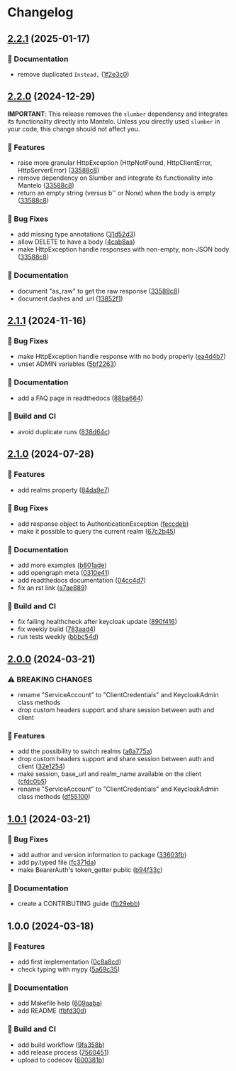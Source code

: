 # Changelog

## [2.2.1](https://github.com/derlin/mantelo/compare/v2.2.0...v2.2.1) (2025-01-17)


### 💬 Documentation

* remove duplicated `Instead,` ([1f2e3c0](https://github.com/derlin/mantelo/commit/1f2e3c0eedb79087c7d7fb28e44b9481ef65479a))

## [2.2.0](https://github.com/derlin/mantelo/compare/v2.1.1...v2.2.0) (2024-12-29)

**IMPORTANT**: This release removes the `slumber` dependency and integrates its functionality
directly into Mantelo. Unless you directly used `slumber` in your code, this change should not
affect you.

### 🚀 Features

* raise more granular HttpException (HttpNotFound, HttpClientError, HttpServerError) ([33588c8](https://github.com/derlin/mantelo/commit/33588c8b1e3b4962706fc636fc791533b5e8a8ed))
* remove dependency on Slumber and integrate its functionality into Mantelo ([33588c8](https://github.com/derlin/mantelo/commit/33588c8b1e3b4962706fc636fc791533b5e8a8ed))
* return an empty string (versus b'' or None) when the body is empty ([33588c8](https://github.com/derlin/mantelo/commit/33588c8b1e3b4962706fc636fc791533b5e8a8ed))


### 🐛 Bug Fixes

* add missing type annotations ([31d52d3](https://github.com/derlin/mantelo/commit/31d52d39abc954c21d22e06f3483673161586405))
* allow DELETE to have a body ([4cab8aa](https://github.com/derlin/mantelo/commit/4cab8aa1c0aa02d4442ae196ea9691de943f4bc8))
* make HttpException handle responses with non-empty, non-JSON body ([33588c8](https://github.com/derlin/mantelo/commit/33588c8b1e3b4962706fc636fc791533b5e8a8ed))


### 💬 Documentation

* document "as_raw" to get the raw response ([33588c8](https://github.com/derlin/mantelo/commit/33588c8b1e3b4962706fc636fc791533b5e8a8ed))
* document dashes and .url ([13852f1](https://github.com/derlin/mantelo/commit/13852f1c2d46d523a5f83574bb68cfd859504a6d))

## [2.1.1](https://github.com/derlin/mantelo/compare/v2.1.0...v2.1.1) (2024-11-16)


### 🐛 Bug Fixes

* make HttpException handle response with no body properly ([ea4d4b7](https://github.com/derlin/mantelo/commit/ea4d4b7edbf724075c4d4257036ecdb0967cf9d4))
* unset ADMIN variables ([5bf2263](https://github.com/derlin/mantelo/commit/5bf226327337c09e58368ffba1b720cac6dc5ea8))


### 💬 Documentation

* add a FAQ page in readthedocs ([88ba664](https://github.com/derlin/mantelo/commit/88ba664b41e26fc85f879bfd852ada95565ae238))


### 🦀 Build and CI

* avoid duplicate runs ([838d64c](https://github.com/derlin/mantelo/commit/838d64cd9143f30a106f9aa0599c84f326631ffe))

## [2.1.0](https://github.com/derlin/mantelo/compare/v2.0.0...v2.1.0) (2024-07-28)


### 🚀 Features

* add realms property ([84da9e7](https://github.com/derlin/mantelo/commit/84da9e749cc76b194a1c72ea60753665606600f7))


### 🐛 Bug Fixes

* add response object to AuthenticationException ([feccdeb](https://github.com/derlin/mantelo/commit/feccdeb9773280a4cb8802ec3e280b7b185764ef))
* make it possible to query the current realm ([67c2b45](https://github.com/derlin/mantelo/commit/67c2b45bc423d238f08a4d808a1cd99d437aa952))


### 💬 Documentation

* add more examples ([b801ade](https://github.com/derlin/mantelo/commit/b801ade831569f396f17f265110c3b7abcada31f))
* add opengraph meta ([0310e41](https://github.com/derlin/mantelo/commit/0310e41f87b18f844ba4a140ddc944dfb484baf2))
* add readthedocs documentation ([04cc4d7](https://github.com/derlin/mantelo/commit/04cc4d70f3baf91050d4eecda2889b381944b820))
* fix an rst link ([a7ae889](https://github.com/derlin/mantelo/commit/a7ae889611f7a31f2af7120423711c04c535e5b2))


### 🦀 Build and CI

* fix failing healthcheck after keycloak update ([890f416](https://github.com/derlin/mantelo/commit/890f41686717809331c1c3b5f6123f5ab4261b5d))
* fix weekly build ([783aad4](https://github.com/derlin/mantelo/commit/783aad46a9632fe139dd820bfcd1f55a45986250))
* run tests weekly ([bbbc54d](https://github.com/derlin/mantelo/commit/bbbc54d9bc7eba84a440836a7e38cb18c7e572a6))

## [2.0.0](https://github.com/derlin/mantelo/compare/v1.0.1...v2.0.0) (2024-03-21)


### ⚠ BREAKING CHANGES

* rename "ServiceAccount" to "ClientCredentials" and KeycloakAdmin class methods
* drop custom headers support and share session between auth and client

### 🚀 Features

* add the possibility to switch realms ([a6a775a](https://github.com/derlin/mantelo/commit/a6a775a55270ef1c3855772922f6e2394621647f))
* drop custom headers support and share session between auth and client ([32e1254](https://github.com/derlin/mantelo/commit/32e1254a7032fa2d5a4146e0adb9649c9445bddb))
* make session, base_url and realm_name available on the client ([cfdc0b5](https://github.com/derlin/mantelo/commit/cfdc0b51b60d3e741743dcbfd24bac85beddd987))
* rename "ServiceAccount" to "ClientCredentials" and KeycloakAdmin class methods ([df55100](https://github.com/derlin/mantelo/commit/df55100982a2391c2c2b1ba6a1986b02775f98f5))

## [1.0.1](https://github.com/derlin/mantelo/compare/v1.0.0...v1.0.1) (2024-03-21)


### 🐛 Bug Fixes

* add author and version information to package ([33603fb](https://github.com/derlin/mantelo/commit/33603fb1f88a64beebec77e32b4774c2a585c897))
* add py.typed file ([fc371da](https://github.com/derlin/mantelo/commit/fc371da3f27ba9cbc8d74a3891050d4ee84c49a8))
* make BearerAuth's token_getter public ([b94f33c](https://github.com/derlin/mantelo/commit/b94f33cd26a489265fc741f18c6d9fd3cedb4e7a))


### 💬 Documentation

* create a CONTRIBUTING guide ([fb29ebb](https://github.com/derlin/mantelo/commit/fb29ebb1844156595c043a62bc334fce16b20932))

## 1.0.0 (2024-03-18)


### 🚀 Features

* add first implementation ([0c8a8cd](https://github.com/derlin/mantelo/commit/0c8a8cd9069cd5e19272184d5cf120b5b95fb245))
* check typing with mypy ([5a69c35](https://github.com/derlin/mantelo/commit/5a69c35942f0ac86a8192e6ba4c51188dfd7b86f))


### 💬 Documentation

* add Makefile help ([609aaba](https://github.com/derlin/mantelo/commit/609aaba37ab7e57b526b4d444f85249aed8d95ff))
* add README ([fbfd30d](https://github.com/derlin/mantelo/commit/fbfd30ddcad61318585c0d3e59db5d52a175a2a6))


### 🦀 Build and CI

* add build workflow ([9fa358b](https://github.com/derlin/mantelo/commit/9fa358b424e926b5de66ec4823c94ccf1b72fc1f))
* add release process ([7560451](https://github.com/derlin/mantelo/commit/7560451d3354d86d1ed3fde70cf444c25424ac2c))
* upload to codecov ([600381b](https://github.com/derlin/mantelo/commit/600381b181a352fd495789fa4832769cc1446b04))
